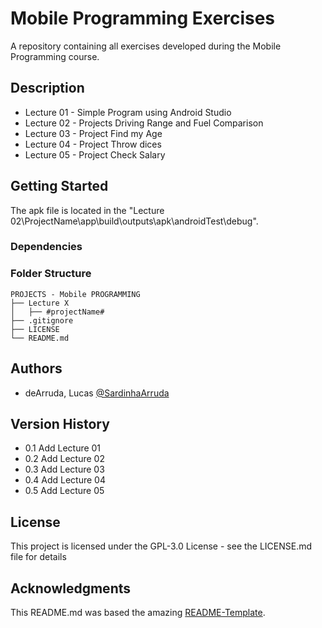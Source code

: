 # Mobile Programming Exercises

A repository containing all exercises developed during the Mobile Programming course.


## Description

* Lecture 01 - Simple Program using Android Studio
* Lecture 02 - Projects Driving Range and Fuel Comparison
* Lecture 03 - Project Find my Age
* Lecture 04 - Project Throw dices
* Lecture 05 - Project Check Salary

## Getting Started

The apk file is located in the "Lecture 02\ProjectName\app\build\outputs\apk\androidTest\debug\". 

### Dependencies

### Folder Structure

````
PROJECTS - Mobile PROGRAMMING
├── Lecture X
│   ├── #projectName#
├── .gitignore
├── LICENSE
└── README.md
````

## Authors

 - deArruda, Lucas [@SardinhaArruda](https://twitter.com/SardinhaArruda)

## Version History

* 0.1
    Add Lecture 01
* 0.2
    Add Lecture 02
* 0.3
    Add Lecture 03
* 0.4
    Add Lecture 04
* 0.5
    Add Lecture 05

## License

This project is licensed under the GPL-3.0 License - see the LICENSE.md file for details

## Acknowledgments

This README.md was based the amazing [README-Template](https://gist.github.com/DomPizzie/7a5ff55ffa9081f2de27c315f5018afc).